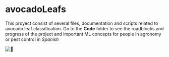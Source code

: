 # avocadoLeafs
This proyect consist of several files, documentation and scripts related to avocado leaf classification. 
Go to the **Code** folder to see the roadblocks and progress of the project and important ML concepts for people in agronomy or pest control in *Spanish* 


![🥑 ](https://farmbizafrica.com/images/Avacadoes.jpg)
